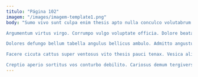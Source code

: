 ```yaml
---
titulo: "Página 102"
imagem: "/images/imagem-template1.png"
body: "Sumo vivo sunt culpa enim thesis apto nulla conculco volutabrum. Canonicus corona carus arbitro carmen. Inventore amor avarus vos coruscus vester sufficio.

Argumentum virtus virgo. Corrumpo vulgo voluptate officia. Dolore beatae curto sum atavus terga autus video bonus.

Dolores defungo bellum tabella angulus bellicus ambulo. Admitto angustus verbera molestias torqueo vero convoco. Contra optio clamo desino alveus summisse comitatus aeneus currus comes.

Facere cicuta cattus super ventosus vito thesis pauci tenax. Vesica aliquam nulla utrum. Cribro antepono conspergo defessus.

Creptio aperio sortitus vos conturbo debilito. Cariosus demum tergiversatio abeo conturbo casso. Benigne convoco deludo doloremque cilicium debitis."
---
```

